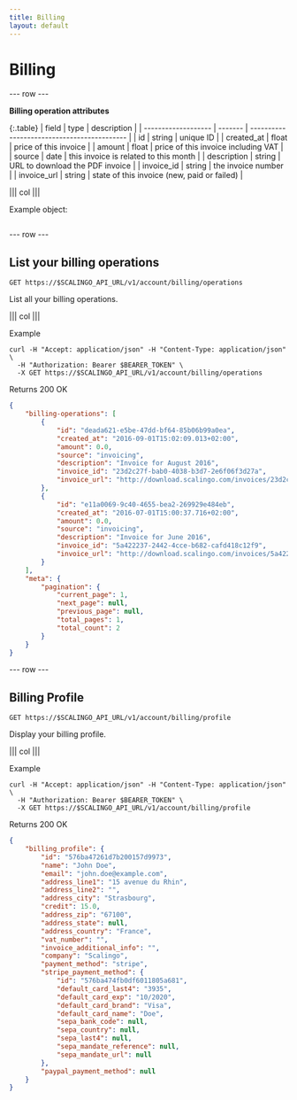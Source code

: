 ```yaml
---
title: Billing
layout: default
---
```


# Billing

--- row ---

**Billing operation attributes**

{:.table}
| field               | type    | description                                 |
| ------------------- | ------- | ------------------------------------------- |
| id                  | string  | unique ID                                   |
| created_at          | float   | price of this invoice                       |
| amount              | float   | price of this invoice including VAT         |
| source              | date    | this invoice is related to this month       |
| description         | string  | URL to download the PDF invoice             |
| invoice_id          | string  | the invoice number                          |
| invoice_url         | string  | state of this invoice (new, paid or failed) |

||| col |||

Example object:

```json
```

--- row ---

## List your billing operations

`GET https://$SCALINGO_API_URL/v1/account/billing/operations`

List all your billing operations.

||| col |||

Example

```shell
curl -H "Accept: application/json" -H "Content-Type: application/json" \
  -H "Authorization: Bearer $BEARER_TOKEN" \
  -X GET https://$SCALINGO_API_URL/v1/account/billing/operations
```

Returns 200 OK

```json
{
	"billing-operations": [
		{
			"id": "deada621-e5be-47dd-bf64-85b06b99a0ea",
			"created_at": "2016-09-01T15:02:09.013+02:00",
			"amount": 0.0,
			"source": "invoicing",
			"description": "Invoice for August 2016",
			"invoice_id": "23d2c27f-bab0-4038-b3d7-2e6f06f3d27a",
			"invoice_url": "http://download.scalingo.com/invoices/23d2c27f-bac0-4038-b3d7-2e6f06f3d27a/download"
		},
		{
			"id": "e11a0069-9c40-4655-bea2-269929e484eb",
			"created_at": "2016-07-01T15:00:37.716+02:00",
			"amount": 0.0,
			"source": "invoicing",
			"description": "Invoice for June 2016",
			"invoice_id": "5a422237-2442-4cce-b682-cafd418c12f9",
			"invoice_url": "http://download.scalingo.com/invoices/5a422237-2452-4cce-b682-cafd418c12f9/download"
		}
	],
	"meta": {
		"pagination": {
			"current_page": 1,
			"next_page": null,
			"previous_page": null,
			"total_pages": 1,
			"total_count": 2
		}
	}
}
```

--- row ---

## Billing Profile

`GET https://$SCALINGO_API_URL/v1/account/billing/profile`

Display your billing profile.

||| col |||

Example

```shell
curl -H "Accept: application/json" -H "Content-Type: application/json" \
  -H "Authorization: Bearer $BEARER_TOKEN" \
  -X GET https://$SCALINGO_API_URL/v1/account/billing/profile
```

Returns 200 OK

```json
{
	"billing_profile": {
		"id": "576ba47261d7b200157d9973",
		"name": "John Doe",
		"email": "john.doe@example.com",
		"address_line1": "15 avenue du Rhin",
		"address_line2": "",
		"address_city": "Strasbourg",
		"credit": 15.0,
		"address_zip": "67100",
		"address_state": null,
		"address_country": "France",
		"vat_number": "",
        "invoice_additional_info": "",
		"company": "Scalingo",
		"payment_method": "stripe",
		"stripe_payment_method": {
			"id": "576ba474fb0df6011805a681",
			"default_card_last4": "3935",
			"default_card_exp": "10/2020",
			"default_card_brand": "Visa",
			"default_card_name": "Doe",
			"sepa_bank_code": null,
			"sepa_country": null,
			"sepa_last4": null,
			"sepa_mandate_reference": null,
			"sepa_mandate_url": null
		},
		"paypal_payment_method": null
	}
}
```
